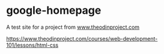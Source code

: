 # google-homepage
A test site for a project from www.theodinproject.com

https://www.theodinproject.com/courses/web-development-101/lessons/html-css

